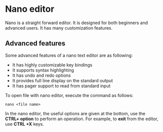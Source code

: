# Nano editor
Nano is a straight forward editor. It is designed for both beginners and advanced users. It has many customization features.
## Advanced features
Some advanced features of a nano text editor are as following:

* It has highly customizable key bindings
* It supports syntax highlighting
* It has undo and redo options
* It provides full line display on the standard output
* It has pager support to read from standard input

To open file with nano editor, execute the command as follows:
```
nano <file name>  
```
In the nano editor, the useful options are given at the bottom, use the **CTRL+ option** to perform an operation. For example, to **exit** from the editor, use **CTRL +X** keys. 